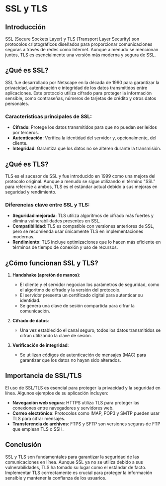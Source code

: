 # SSL y TLS

## Introducción

SSL (Secure Sockets Layer) y TLS (Transport Layer Security) son protocolos criptográficos diseñados para proporcionar comunicaciones seguras a través de redes como Internet. Aunque a menudo se mencionan juntos, TLS es esencialmente una versión más moderna y segura de SSL.

## ¿Qué es SSL?

SSL fue desarrollado por Netscape en la década de 1990 para garantizar la privacidad, autenticación e integridad de los datos transmitidos entre aplicaciones. Este protocolo utiliza cifrado para proteger la información sensible, como contraseñas, números de tarjetas de crédito y otros datos personales.

### Características principales de SSL:
- **Cifrado**: Protege los datos transmitidos para que no puedan ser leídos por terceros.
- **Autenticación**: Verifica la identidad del servidor y, opcionalmente, del cliente.
- **Integridad**: Garantiza que los datos no se alteren durante la transmisión.

## ¿Qué es TLS?

TLS es el sucesor de SSL y fue introducido en 1999 como una mejora del protocolo original. Aunque a menudo se sigue utilizando el término "SSL" para referirse a ambos, TLS es el estándar actual debido a sus mejoras en seguridad y rendimiento.

### Diferencias clave entre SSL y TLS:
- **Seguridad mejorada**: TLS utiliza algoritmos de cifrado más fuertes y elimina vulnerabilidades presentes en SSL.
- **Compatibilidad**: TLS es compatible con versiones anteriores de SSL, pero se recomienda usar únicamente TLS en implementaciones modernas.
- **Rendimiento**: TLS incluye optimizaciones que lo hacen más eficiente en términos de tiempo de conexión y uso de recursos.

## ¿Cómo funcionan SSL y TLS?

1. **Handshake (apretón de manos)**:
    - El cliente y el servidor negocian los parámetros de seguridad, como el algoritmo de cifrado y la versión del protocolo.
    - El servidor presenta un certificado digital para autenticar su identidad.
    - Se genera una clave de sesión compartida para cifrar la comunicación.

2. **Cifrado de datos**:
    - Una vez establecido el canal seguro, todos los datos transmitidos se cifran utilizando la clave de sesión.

3. **Verificación de integridad**:
    - Se utilizan códigos de autenticación de mensajes (MAC) para garantizar que los datos no hayan sido alterados.

## Importancia de SSL/TLS

El uso de SSL/TLS es esencial para proteger la privacidad y la seguridad en línea. Algunos ejemplos de su aplicación incluyen:
- **Navegación web segura**: HTTPS utiliza TLS para proteger las conexiones entre navegadores y servidores web.
- **Correo electrónico**: Protocolos como IMAP, POP3 y SMTP pueden usar TLS para cifrar mensajes.
- **Transferencia de archivos**: FTPS y SFTP son versiones seguras de FTP que emplean TLS o SSH.

## Conclusión

SSL y TLS son fundamentales para garantizar la seguridad de las comunicaciones en línea. Aunque SSL ya no se utiliza debido a sus vulnerabilidades, TLS ha tomado su lugar como el estándar de facto. Implementar TLS correctamente es crucial para proteger la información sensible y mantener la confianza de los usuarios.

